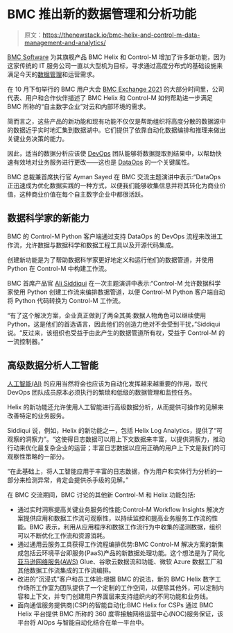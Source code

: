 # BMC 推出新的数据管理和分析功能

> 原文：<https://thenewstack.io/bmc-helix-and-control-m-data-management-and-analytics/>

[BMC Software](https://www.bmc.com/?utm_content=inline-mention) 为其旗舰产品 BMC Helix 和 Control-M 增加了许多新功能，因为这家传统的 IT 服务公司一直以大型机为目标，寻求通过高度分布式的基础设施来满足今天的[数据管理](https://thenewstack.io/category/data/)和运营需求。

在 10 月下旬举行的 BMC 用户大会 [BMC Exchange 2021](https://exchange.campus.bmc.com/#lct=entrance) 的大部分时间里，公司代表、用户和合作伙伴描述了 BMC Helix 和 Control-M 如何帮助进一步满足 BMC 所称的“自主数字企业”对云和内部环境的需求。

简而言之，这些产品的新功能和现有功能不仅仅是帮助组织将高度分散的数据源中的数据近乎实时地汇集到数据湖中。它们提供了依靠自动化数据编排和推理来做出关键业务决策的能力。

因此，适当的数据分析应该使 [DevOps](https://thenewstack.io/category/devops/) 团队能够将数据提取到结果中，以帮助快速有效地对业务服务进行更改——这也是 [DataOps](https://thenewstack.io/dataops-is-more-than-devops-for-data/) 的一个关键属性。

BMC 总裁兼首席执行官 Ayman Sayed 在 BMC 交流主题演讲中表示:“DataOps 正迅速成为优化数据实践的一种方式，以便我们能够收集信息并将其转化为商业价值，这种商业价值在每个自主数字企业中都很活跃。

## 数据科学家的新能力

BMC 的 Control-M Python 客户端通过支持 DataOps 的 DevOps 流程来改进工作流，允许数据与数据科学和数据工程工具以及开源代码集成。

创建新功能是为了帮助数据科学家更好地定义和运行他们的数据管道，并使用 Python 在 Control-M 中构建工作流。

BMC 首席产品官 [Ali Siddiqui](https://www.linkedin.com/in/ali-siddiqui-4bb3921) 在一次主题演讲中表示:“Control-M 允许数据科学家使用 Python 创建工作流来编排数据管道，以便 Control-M Python 客户端自动将 Python 代码转换为 Control-M 工作流。

“有了这个解决方案，企业真正做到了两全其美:数据人物角色可以继续使用 Python，这是他们的首选语言，因此他们的创造力绝对不会受到干扰，”Siddiqui 说。“反过来，该组织也受益于由此产生的数据管道所有权，受益于 Control-M 的一流控制器。”

## 高级数据分析人工智能

[人工智能(AI)](https://thenewstack.io/category/machine-learning/) 的应用当然将会也应该为自动化发挥越来越重要的作用，取代 DevOps 团队成员原本必须执行的繁琐和低级的数据管理和监控任务。

Helix 的新功能还允许使用人工智能进行高级数据分析，从而提供可操作的见解来改善特定的业务服务。

Siddiqui 说，例如，Helix 的新功能之一，包括 Helix Log Analytics，提供了“可观察的洞察力”。“这使得日志数据可以用上下文数据来丰富，以提供洞察力，推动行动来优化最复杂企业的运营；丰富日志数据以应用正确的用户上下文是我们的可观察性策略的一部分。

“在此基础上，将人工智能应用于丰富的日志数据，作为用户和实体行为分析的一部分来检测异常，肯定会提供杀手级的见解。”

在 BMC 交流期间，BMC 讨论的其他新 Control-M 和 Helix 功能包括:

*   通过实时洞察提高关键业务服务的性能:Control-M Workflow Insights 解决方案提供应用和数据工作流可观察性，以持续监控和提高业务服务工作流的性能。BMC 表示，利用从应用程序和数据工作流行为中收集的遥测数据，组织可以不断优化工作流和资源消耗。
*   通过通用云服务工具获得工作流程编排优势:BMC Control-M 解决方案的新集成包括云环境平台即服务(PaaS)产品的新数据处理功能。这个想法是为了简化[亚马逊网络服务(AWS)](https://aws.amazon.com/?utm_content=inline-mention) Glue、谷歌云数据流和功能、微软 Azure 数据工厂和其他数据工作流集成的工作流编排。
*   改进的“沉浸式”客户和员工体验:根据 BMC 的说法，新的 BMC Helix 数字工作场所工作室为团队提供了一个定制的工作空间，以便除其他外，可以定制内容和上下文，并专门创建用户界面层来支持组织内的不同功能和业务线。
*   面向通信服务提供商(CSP)的智能自动化:BMC Helix for CSPs 通过 BMC Helix 平台提供 BMC 所称的 360 度零接触网络运营中心(NOC)服务保证，该平台将 AIOps 与智能自动化结合在单一平台中。

<svg xmlns:xlink="http://www.w3.org/1999/xlink" viewBox="0 0 68 31" version="1.1"><title>Group</title> <desc>Created with Sketch.</desc></svg>